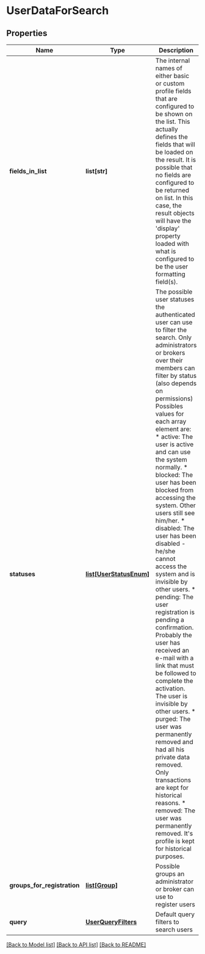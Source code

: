 # UserDataForSearch

## Properties
Name | Type | Description | Notes
------------ | ------------- | ------------- | -------------
**fields_in_list** | **list[str]** | The internal names of either basic or custom profile fields that are configured to be shown on the list. This actually defines the fields that will be loaded on the result. It is possible that no fields are configured to be returned on list. In this case, the result objects will have the &#39;display&#39; property loaded with what is configured to be the user formatting field(s).   | [optional] 
**statuses** | [**list[UserStatusEnum]**](UserStatusEnum.md) | The possible user statuses the authenticated user can use to filter the search. Only administrators or brokers over their members can filter by status (also depends on permissions) Possibles values for each array element are: * active: The user is active and can use the system normally. * blocked: The user has been blocked from accessing the system. Other users still see him/her. * disabled: The user has been disabled - he/she cannot access the system and is invisible by other users. * pending: The user registration is pending a confirmation. Probably the user has received an e-mail with a link that must be followed to complete the activation. The user is invisible by other users. * purged: The user was permanently removed and had all his private data removed. Only transactions are kept for historical reasons. * removed: The user was permanently removed. It&#39;s profile is kept for historical purposes.  | [optional] 
**groups_for_registration** | [**list[Group]**](Group.md) | Possible groups an administrator or broker can use to register users  | [optional] 
**query** | [**UserQueryFilters**](UserQueryFilters.md) | Default query filters to search users  | [optional] 

[[Back to Model list]](../README.md#documentation-for-models) [[Back to API list]](../README.md#documentation-for-api-endpoints) [[Back to README]](../README.md)


